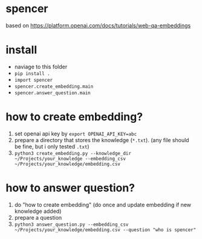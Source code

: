 # spencer
based on https://platform.openai.com/docs/tutorials/web-qa-embeddings

# install
- naviage to this folder
- `pip install .`
- `import spencer`
- `spencer.create_embedding.main`
- `spencer.answer_question.main`

# how to create embedding?
1. set openai api key by `export OPENAI_API_KEY=abc`
3. prepare a directory that stores the knowledge (`*.txt`). (any file should be fine, but i only tested `.txt`)
5. `python3 create_embedding.py --knowledge_dir ~/Projects/your_knowledge --embedding_csv ~/Projects/your_knowledge/embedding.csv`

# how to answer question?
1. do "how to create embedding" (do once and update embedding if new knowledge added)
2. prepare a question
3. `python3 answer_question.py --embedding_csv ~/Projects/your_knowledge/embedding.csv --question "who is spencer"`

